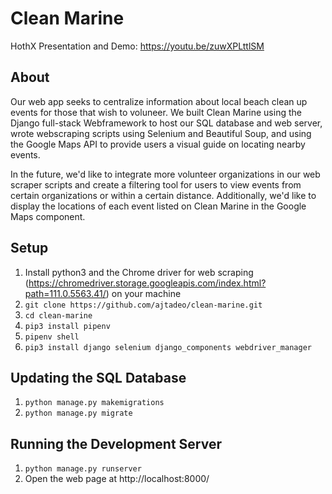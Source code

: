 # Clean Marine

HothX Presentation and Demo: https://youtu.be/zuwXPLttlSM

## About

Our web app seeks to centralize information about local beach clean up events for those that wish to voluneer. We built Clean Marine using the Django full-stack Webframework to host our SQL database and web server, wrote webscraping scripts using Selenium and Beautiful Soup, and using the Google Maps API to provide users a visual guide on locating nearby events.

In the future, we'd like to integrate more volunteer organizations in our web scraper scripts and create a filtering tool for users to view events from certain organizations or within a certain distance. Additionally, we'd like to display the locations of each event listed on Clean Marine in the Google Maps component.

## Setup

1. Install python3 and the Chrome driver for web scraping (https://chromedriver.storage.googleapis.com/index.html?path=111.0.5563.41/) on your machine
1. ```git clone https://github.com/ajtadeo/clean-marine.git```
2. ```cd clean-marine```
3. ```pip3 install pipenv```
4. ```pipenv shell```
5. ```pip3 install django selenium django_components webdriver_manager```

## Updating the SQL Database
1. ```python manage.py makemigrations```
2. ```python manage.py migrate```

## Running the Development Server
1. ```python manage.py runserver``` 
2. Open the web page at http://localhost:8000/

